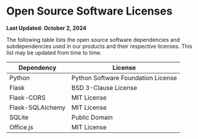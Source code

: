 # Open Source Software Licenses

**Last Updated: October 2, 2024**

The following table lists the open source software dependencies and subdependencies used in our products and their respective licenses. This list may be updated from time to time.

Dependency | License
--- | ---
Python | Python Software Foundation License
Flask | BSD 3-Clause License
Flask-CORS | MIT License
Flask-SQLAlchemy | MIT License
SQLite | Public Domain
Office.js | MIT License

